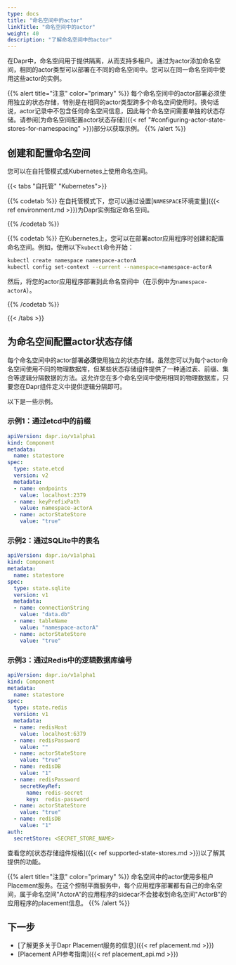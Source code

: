 ```yaml
---
type: docs
title: "命名空间中的actor"
linkTitle: "命名空间中的actor"
weight: 40
description: "了解命名空间中的actor"
---
```


在Dapr中，命名空间用于提供隔离，从而支持多租户。通过为actor添加命名空间，相同的actor类型可以部署在不同的命名空间中。您可以在同一命名空间中使用这些actor的实例。

{{% alert title="注意" color="primary" %}}
每个命名空间中的actor部署必须使用独立的状态存储，特别是在相同的actor类型跨多个命名空间使用时。换句话说，actor记录中不包含任何命名空间信息，因此每个命名空间需要单独的状态存储。请参阅[为命名空间配置actor状态存储]({{< ref "#configuring-actor-state-stores-for-namespacing" >}})部分以获取示例。
{{% /alert %}}

## 创建和配置命名空间

您可以在自托管模式或Kubernetes上使用命名空间。

{{< tabs "自托管" "Kubernetes">}}

{{% codetab %}}
在自托管模式下，您可以通过设置[`NAMESPACE`环境变量]({{< ref environment.md >}})为Dapr实例指定命名空间。

{{% /codetab %}}

{{% codetab %}}
在Kubernetes上，您可以在部署actor应用程序时创建和配置命名空间。例如，使用以下`kubectl`命令开始：

```bash
kubectl create namespace namespace-actorA
kubectl config set-context --current --namespace=namespace-actorA
```

然后，将您的actor应用程序部署到此命名空间中（在示例中为`namespace-actorA`）。

{{% /codetab %}}

{{< /tabs >}}

## 为命名空间配置actor状态存储

每个命名空间中的actor部署**必须**使用独立的状态存储。虽然您可以为每个actor命名空间使用不同的物理数据库，但某些状态存储组件提供了一种通过表、前缀、集合等逻辑分隔数据的方法。这允许您在多个命名空间中使用相同的物理数据库，只要您在Dapr组件定义中提供逻辑分隔即可。

以下是一些示例。

### 示例1：通过etcd中的前缀

```yaml
apiVersion: dapr.io/v1alpha1
kind: Component
metadata:
  name: statestore
spec:
  type: state.etcd
  version: v2
  metadata:
  - name: endpoints
    value: localhost:2379
  - name: keyPrefixPath
    value: namespace-actorA
  - name: actorStateStore
    value: "true"
```

### 示例2：通过SQLite中的表名

```yaml
apiVersion: dapr.io/v1alpha1
kind: Component
metadata:
  name: statestore
spec:
  type: state.sqlite
  version: v1
  metadata:
  - name: connectionString
    value: "data.db"
  - name: tableName
    value: "namespace-actorA"
  - name: actorStateStore
    value: "true"
```

### 示例3：通过Redis中的逻辑数据库编号

```yaml
apiVersion: dapr.io/v1alpha1
kind: Component
metadata:
  name: statestore
spec:
  type: state.redis
  version: v1
  metadata:
  - name: redisHost
    value: localhost:6379
  - name: redisPassword
    value: ""
  - name: actorStateStore
    value: "true"
  - name: redisDB
    value: "1"
  - name: redisPassword
    secretKeyRef:
      name: redis-secret
      key:  redis-password
  - name: actorStateStore
    value: "true"
  - name: redisDB
    value: "1"
auth:
  secretStore: <SECRET_STORE_NAME>
```

查看您的[状态存储组件规格]({{< ref supported-state-stores.md >}})以了解其提供的功能。

{{% alert title="注意" color="primary" %}}
命名空间中的actor使用多租户Placement服务。在这个控制平面服务中，每个应用程序部署都有自己的命名空间，属于命名空间"ActorA"的应用程序的sidecar不会接收到命名空间"ActorB"的应用程序的placement信息。
{{% /alert %}}

## 下一步
- [了解更多关于Dapr Placement服务的信息]({{< ref placement.md >}})
- [Placement API参考指南]({{< ref placement_api.md >}})